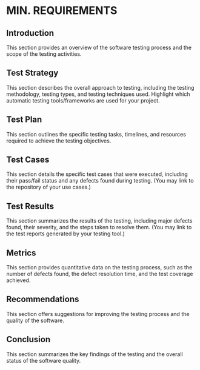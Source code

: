 

# MIN. REQUIREMENTS
## Introduction
This section provides an overview of the software testing process and the scope of the testing activities.

## Test Strategy
This section describes the overall approach to testing, including the testing methodology, testing types, and testing techniques used. Highlight which automatic testing tools/frameworks are used for your project.

## Test Plan
This section outlines the specific testing tasks, timelines, and resources required to achieve the testing objectives.

## Test Cases
This section details the specific test cases that were executed, including their pass/fail status and any defects found during testing. (You may link to the repository of your use cases.)

## Test Results
This section summarizes the results of the testing, including major defects found, their severity, and the steps taken to resolve them. (You may link to the test reports generated by your testing tool.)

## Metrics
This section provides quantitative data on the testing process, such as the number of defects found, the defect resolution time, and the test coverage achieved.

## Recommendations
This section offers suggestions for improving the testing process and the quality of the software.

## Conclusion
This section summarizes the key findings of the testing and the overall status of the software quality.
